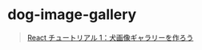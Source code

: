 # dog-image-gallery

> [React チュートリアル 1：犬画像ギャラリーを作ろう](https://zenn.dev/likr/articles/6be53ca64f29aa035f07)
